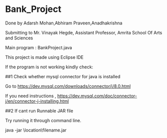 # Bank_Project

Done by Adarsh Mohan,Abhiram Praveen,Anadhakrishna 

Submitting to Mr. Vinayak Hegde, Assistant Professor,
Amrita School Of Arts and Sciences

Main program : BankProject.java

This project is made using Eclipse IDE

If the program is not working kindly check:

##1 Check whether mysql connector for java is installed

Go to https://dev.mysql.com/downloads/connector/j/8.0.html

If you need instructions , https://dev.mysql.com/doc/connector-j/en/connector-j-installing.html

##2 If cant run Runnable JAR file

Try running it through command line.

java -jar \location\filename.jar 

